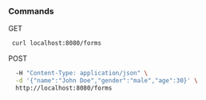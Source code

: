 ### Commands 

GET
```bash 
 curl localhost:8080/forms
```

POST
```bash  curl -X POST \
  -H "Content-Type: application/json" \
  -d '{"name":"John Doe","gender":"male","age":30}' \
  http://localhost:8080/forms

```